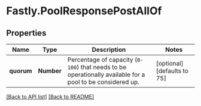 # Fastly.PoolResponsePostAllOf

## Properties

Name | Type | Description | Notes
------------ | ------------- | ------------- | -------------
**quorum** | **Number** | Percentage of capacity (`0-100`) that needs to be operationally available for a pool to be considered up. | [optional]  [defaults to 75]


[[Back to API list]](../../README.md#endpoints) [[Back to README]](../../README.md)
